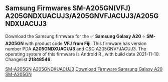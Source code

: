 <h2>Samsung Firmwares SM-A205GN(VFJ) A205GNDXUACUJ3/A205GNVFJACUJ3/A205GNDXUACUJ3</h2>
Download the Samsung firmware for the ✅ <strong>Samsung Galaxy A20 </strong> ⭐ <strong>SM-A205GN</strong> with product code <strong>VFJ</strong> <strong> from Fiji</strong>. This firmware has version number PDA <strong>A205GNDXUACUJ3</strong> and CSC A205GNVFJACUJ3. The operating system of this firmware is Android R , with build date 2021-11-10. Changelist <strong>21848546</strong>.


[SM-A205GN](https://samfirm.shop/samsung/model/SM-A205GN)
[A205GNDXUACUJ3](https://samfirm.shop/samsung/pda/A205GNDXUACUJ3)
[Download Firmware Samsung Galaxy A20 SM-A205GN](https://samfirm.shop/samsung/firmware/473872)
